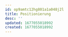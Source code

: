 ```yaml
---
id: op9amtc12hg801a1a048j2l
title: Positionierung
desc: ''
updated: 1677055018992
created: 1677055018992
---
```

